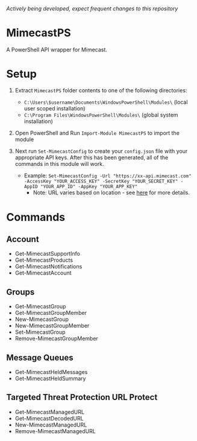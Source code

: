 ###### Actively being developed, expect frequent changes to this repository

# MimecastPS
A PowerShell API wrapper for Mimecast.

# Setup

1. Extract `MimecastPS` folder contents to one of the following directories:
    - `C:\Users\$username\Documents\WindowsPowerShell\Modules\` (local user scoped installation)
    - `C:\Program Files\WindowsPowerShell\Modules\` (global system installation)
    
2. Open PowerShell and Run `Import-Module MimecastPS` to import the module  

3. Next run `Set-MimecastConfig` to create your `config.json` file with your appropriate API keys. After this has been generated, all of the commands in this module will work.

    - Example: `Set-MimecastConfig -Url "https://xx-api.mimecast.com" -AccessKey "YOUR_ACCESS_KEY" -SecretKey "YOUR_SECRET_KEY" -AppID "YOUR_APP_ID" -AppKey "YOUR_APP_KEY"`
      - Note: URL varies based on location - see [here](https://www.mimecast.com/tech-connect/documentation/api-overview/global-base-urls/) for more details.

# Commands
## Account
- Get-MimecastSupportInfo
- Get-MimecastProducts
- Get-MimecastNotifications
- Get-MimecastAccount
## Groups
- Get-MimecastGroup
- Get-MimecastGroupMember
- New-MimecastGroup
- New-MimecastGroupMember
- Set-MimecastGroup
- Remove-MimecastGroupMember
## Message Queues
- Get-MimecastHeldMessages
- Get-MimecastHeldSummary
## Targeted Threat Protection URL Protect
- Get-MimecastManagedURL
- Get-MimecastDecodedURL
- New-MimecastManagedURL
- Remove-MimecastManagedURL

